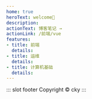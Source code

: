 ```yaml
---
home: true
heroText: welcome👋
description: 
actionText: 博客笔记 →
actionLink: /前端/vue
features:
- title: 前端
  details: 
- title: 运维
  details: 
- title: 计算机基础
  details: 
---
```


::: slot footer
Copyright © cky
:::